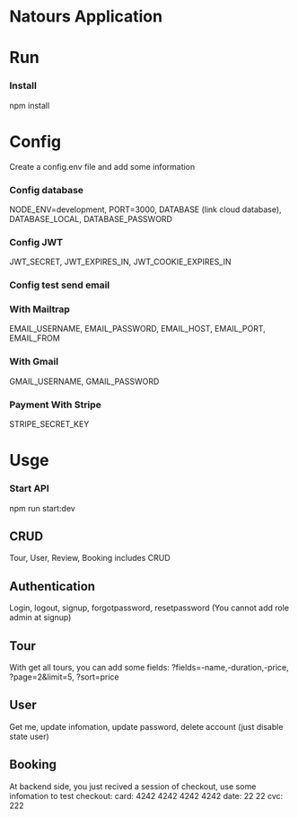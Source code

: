 # Natours Application
# Run
### Install 
npm install

# Config
Create a config.env file and add some information
### Config database
NODE_ENV=development, PORT=3000, DATABASE (link cloud database), DATABASE_LOCAL, DATABASE_PASSWORD
### Config JWT
JWT_SECRET, JWT_EXPIRES_IN, JWT_COOKIE_EXPIRES_IN
### Config test send email 
### With Mailtrap
EMAIL_USERNAME, EMAIL_PASSWORD, EMAIL_HOST, EMAIL_PORT, EMAIL_FROM
### With Gmail
GMAIL_USERNAME, GMAIL_PASSWORD
### Payment With Stripe
STRIPE_SECRET_KEY

# Usge
### Start API 
npm run start:dev

## CRUD
Tour, User, Review, Booking includes CRUD

## Authentication
Login, logout, signup, forgotpassword, resetpassword
(You cannot add role admin at signup)

## Tour
With get all tours, you can add some fields: ?fields=-name,-duration,-price, ?page=2&limit=5, ?sort=price

## User
Get me, update infomation, update password, delete account (just disable state user)

## Booking
At backend side, you just recived a session of checkout, use some infomation to test checkout:
card: 4242 4242 4242 4242
date: 22 22 cvc: 222


